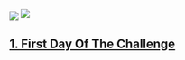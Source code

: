 <img align="center" src="https://www.linkpicture.com/view.php?img=LPic6342dfd0d841c12133990"></img>
<a href="https://www.linkpicture.com/view.php?img=LPic6342dfd0d841c12133990"><img src="https://www.linkpicture.com/q/Ekran-1.png" type="image"></a>

<!-- First Day Of The Challenge -->
<h2><a href="https://github.com/bedirhantong/Java_Software_Developer_Training_Camp_2022/tree/master/src/com/Bedirhan/FirstDayOfTheChallenge">1. First Day Of The Challenge </a></h2>
